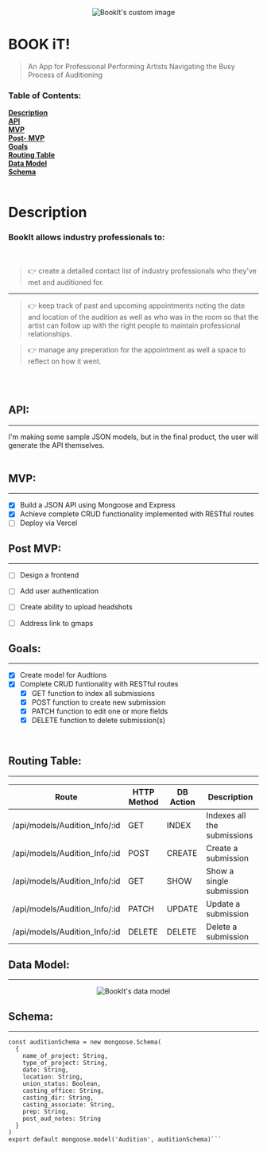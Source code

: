 <p align="center">
  <img src="https://user-images.githubusercontent.com/123023398/221219765-2fb1ffcd-f91a-46c5-87e3-581fdf2eb0af.png?raw=true" alt="BookIt's custom image"/>
</p>

<strong>BOOK iT!</strong>
======

>An App for Professional Performing Artists Navigating the Busy Process of Auditioning 



### Table of Contents:
**[Description](#description)**<br>
**[API](#api)**<br>
**[MVP](#mvp)**<br>
**[Post- MVP](#post-mvp)**<br>
**[Goals](#goals)**<br>
**[Routing Table](#routing-table)**<br>
**[Data Model](#data-model)**<br>
**[Schema](#schema)**<br>
<br>


# Description

### <strong>BookIt</strong> allows industry professionals to:
<br>

>👉 create a detailed contact list of industry professionals who they've met and auditioned for. <br>
<hr>

>👉 keep track of past and upcoming appointments noting the date and location of the audition as well as who was in the room so that the artist can follow up with the right people to maintain professional relationships. <br>

>👉 manage any preperation for the appointment as well a space to reflect on how it went.
<br>
<br>

## API: 
***
I'm making some sample JSON models, but in the final product, the user will generate the API themselves.
<br>
<br>

## MVP:
***
- [x] Build a JSON API using Mongoose and Express
- [x] Achieve complete CRUD functionality implemented with RESTful routes
- [ ] Deploy via Vercel 

## Post MVP:
***
- [ ] Design a frontend
- [ ] Add user authentication
- [ ] Create ability to upload headshots
- [ ] Address link to gmaps 


## Goals:
***
- [x] Create model for Audtions
- [x] Complete CRUD funtionality with RESTful routes
  - [x] GET function to index all submissions
  - [x] POST function to create new submission
  - [x] PATCH function to edit one or more fields
  - [x] DELETE function to delete submission(s)
  
<br>

## Routing Table:
***
| Route                         | HTTP Method | DB Action | Description                 |
| ----------------------------- | ----------- | --------- | --------------------------- |
| /api/models/Audition_Info/:id | GET         | INDEX     | Indexes all the submissions |
| /api/models/Audition_Info/:id | POST        | CREATE    | Create a submission         |
| /api/models/Audition_Info/:id | GET         | SHOW      | Show a single submission    |
| /api/models/Audition_Info/:id | PATCH       | UPDATE    | Update a submission         |
| /api/models/Audition_Info/:id | DELETE      | DELETE    | Delete a submission         |
## Data Model:
***
<p align="center">

<img src="https://github.com/richardsaudek/Booked.it1/blob/046c00cc8e7a508a5b381a0f9c8a87718730de91/project2%20wire.png?raw=true" alt="BookIt's data model"/>
</p>

## Schema:
***


```var s = "JavaScript syntax highlighting";
const auditionSchema = new mongoose.Schema(
  {
    name_of_project: String,
    type_of_project: String,
    date: String,
    location: String,
    union_status: Boolean,
    casting_office: String,
    casting_dir: String,
    casting_associate: String,
    prep: String,
    post_aud_notes: String
  }
)
export default mongoose.model('Audition', auditionSchema)```